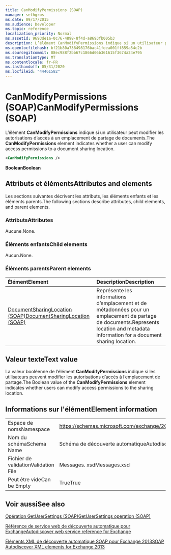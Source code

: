 ```yaml
---
title: CanModifyPermissions (SOAP)
manager: sethgros
ms.date: 09/17/2015
ms.audience: Developer
ms.topic: reference
localization_priority: Normal
ms.assetid: 9693de1a-0c76-4898-8f4d-a8693fb005b3
description: L’élément CanModifyPermissions indique si un utilisateur peut modifier les autorisations d’accès à un emplacement de partage de documents.
ms.openlocfilehash: bf21b80a738498176bac41feea001ff859a54c2b
ms.sourcegitcommit: 88ec988f2bb67c1866d06b361615f3674a24e795
ms.translationtype: MT
ms.contentlocale: fr-FR
ms.lasthandoff: 05/31/2020
ms.locfileid: "44461582"
---
```

# <a name="canmodifypermissions-soap"></a><span data-ttu-id="e6402-103">CanModifyPermissions (SOAP)</span><span class="sxs-lookup"><span data-stu-id="e6402-103">CanModifyPermissions (SOAP)</span></span>

<span data-ttu-id="e6402-104">L’élément **CanModifyPermissions** indique si un utilisateur peut modifier les autorisations d’accès à un emplacement de partage de documents.</span><span class="sxs-lookup"><span data-stu-id="e6402-104">The **CanModifyPermissions** element indicates whether a user can modify access permissions to a document sharing location.</span></span> 
  
```XML
<CanModifyPermissions /> 
```

 <span data-ttu-id="e6402-105">**Boolean**</span><span class="sxs-lookup"><span data-stu-id="e6402-105">**Boolean**</span></span>
## <a name="attributes-and-elements"></a><span data-ttu-id="e6402-106">Attributs et éléments</span><span class="sxs-lookup"><span data-stu-id="e6402-106">Attributes and elements</span></span>

<span data-ttu-id="e6402-107">Les sections suivantes décrivent les attributs, les éléments enfants et les éléments parents.</span><span class="sxs-lookup"><span data-stu-id="e6402-107">The following sections describe attributes, child elements, and parent elements.</span></span>
  
### <a name="attributes"></a><span data-ttu-id="e6402-108">Attributs</span><span class="sxs-lookup"><span data-stu-id="e6402-108">Attributes</span></span>

<span data-ttu-id="e6402-109">Aucune.</span><span class="sxs-lookup"><span data-stu-id="e6402-109">None.</span></span>
  
### <a name="child-elements"></a><span data-ttu-id="e6402-110">Éléments enfants</span><span class="sxs-lookup"><span data-stu-id="e6402-110">Child elements</span></span>

<span data-ttu-id="e6402-111">Aucun.</span><span class="sxs-lookup"><span data-stu-id="e6402-111">None.</span></span>
  
### <a name="parent-elements"></a><span data-ttu-id="e6402-112">Éléments parents</span><span class="sxs-lookup"><span data-stu-id="e6402-112">Parent elements</span></span>

|<span data-ttu-id="e6402-113">**Élément**</span><span class="sxs-lookup"><span data-stu-id="e6402-113">**Element**</span></span>|<span data-ttu-id="e6402-114">**Description**</span><span class="sxs-lookup"><span data-stu-id="e6402-114">**Description**</span></span>|
|:-----|:-----|
|[<span data-ttu-id="e6402-115">DocumentSharingLocation (SOAP)</span><span class="sxs-lookup"><span data-stu-id="e6402-115">DocumentSharingLocation (SOAP)</span></span>](documentsharinglocation-soap.md) <br/> |<span data-ttu-id="e6402-116">Représente les informations d’emplacement et de métadonnées pour un emplacement de partage de documents.</span><span class="sxs-lookup"><span data-stu-id="e6402-116">Represents location and metadata information for a document sharing location.</span></span>  <br/> |
   
## <a name="text-value"></a><span data-ttu-id="e6402-117">Valeur texte</span><span class="sxs-lookup"><span data-stu-id="e6402-117">Text value</span></span>

<span data-ttu-id="e6402-118">La valeur booléenne de l’élément **CanModifyPermissions** indique si les utilisateurs peuvent modifier les autorisations d’accès à l’emplacement de partage.</span><span class="sxs-lookup"><span data-stu-id="e6402-118">The Boolean value of the **CanModifyPermissions** element indicates whether users can modify access permissions to the sharing location.</span></span> 
  
## <a name="element-information"></a><span data-ttu-id="e6402-119">Informations sur l'élément</span><span class="sxs-lookup"><span data-stu-id="e6402-119">Element information</span></span>

|||
|:-----|:-----|
|<span data-ttu-id="e6402-120">Espace de noms</span><span class="sxs-lookup"><span data-stu-id="e6402-120">Namespace</span></span>  <br/> |https://schemas.microsoft.com/exchange/2010/Autodiscover  <br/> |
|<span data-ttu-id="e6402-121">Nom du schéma</span><span class="sxs-lookup"><span data-stu-id="e6402-121">Schema Name</span></span>  <br/> |<span data-ttu-id="e6402-122">Schéma de découverte automatique</span><span class="sxs-lookup"><span data-stu-id="e6402-122">Autodiscover schema</span></span>  <br/> |
|<span data-ttu-id="e6402-123">Fichier de validation</span><span class="sxs-lookup"><span data-stu-id="e6402-123">Validation File</span></span>  <br/> |<span data-ttu-id="e6402-124">Messages. xsd</span><span class="sxs-lookup"><span data-stu-id="e6402-124">Messages.xsd</span></span>  <br/> |
|<span data-ttu-id="e6402-125">Peut être vide</span><span class="sxs-lookup"><span data-stu-id="e6402-125">Can be Empty</span></span>  <br/> |<span data-ttu-id="e6402-126">True</span><span class="sxs-lookup"><span data-stu-id="e6402-126">True</span></span>  <br/> |
   
## <a name="see-also"></a><span data-ttu-id="e6402-127">Voir aussi</span><span class="sxs-lookup"><span data-stu-id="e6402-127">See also</span></span>



[<span data-ttu-id="e6402-128">Opération GetUserSettings (SOAP)</span><span class="sxs-lookup"><span data-stu-id="e6402-128">GetUserSettings operation (SOAP)</span></span>](getusersettings-operation-soap.md)


[<span data-ttu-id="e6402-129">Référence de service web de découverte automatique pour Exchange</span><span class="sxs-lookup"><span data-stu-id="e6402-129">Autodiscover web service reference for Exchange</span></span>](autodiscover-web-service-reference-for-exchange.md)
  
[<span data-ttu-id="e6402-130">Éléments XML de découverte automatique SOAP pour Exchange 2013</span><span class="sxs-lookup"><span data-stu-id="e6402-130">SOAP Autodiscover XML elements for Exchange 2013</span></span>](soap-autodiscover-xml-elements-for-exchange-2013.md)

